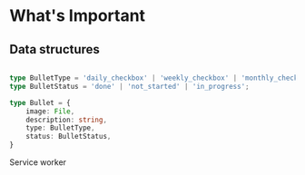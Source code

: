 # What's Important

## Data structures

```typescript

type BulletType = 'daily_checkbox' | 'weekly_checkbox' | 'monthly_checkbox' | 'once';
type BulletStatus = 'done' | 'not_started' | 'in_progress';

type Bullet = {
    image: File,
    description: string,
    type: BulletType,
    status: BulletStatus,
}

```

Service worker